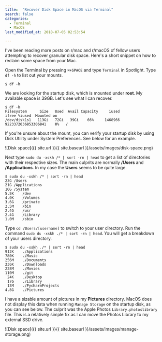 ```yaml
---
title:  "Recover Disk Space in MacOS via Terminal"
search: false
categories:
  - Terminal
  - MacOS
last_modified_at: 2018-07-05 02:53:54

---
```


I've been reading more posts on r/mac and r/macOS of fellow users attempting to recover granular disk space. Here's a short snippet on how to reclaim some space from your Mac.

<!--more-->

Open the Terminal by pressing `⌘+SPACE` and type `Terminal` in Spotlight. Type `df -h` to list out your mounts.

    $ df -h

We are looking for the startup disk, which is mounted under **root**. My available space is 39GB. Let's see what I can recover.

    $ df -h
    Filesystem      Size   Used  Avail Capacity     iused               ifree %iused  Mounted on
    /dev/disk1s1   113Gi   72Gi   39Gi    66%     1468966 9223372036853306841    0%   /

If you're unsure about the mount, you can verify your startup disk by using Disk Utility under System Preferences. See below for an example.

![Disk space]({{ site.url }}{{ site.baseurl }}/assets/images/disk-space.png)

Next type `sudo du -xskh /* | sort -rn | head` to get a list of directories with their respective sizes. The main culprits are normally **/Users** and **/Applications**. In my case the **Users** seems to be quite large.

    $ sudo du -xskh /* | sort -rn | head  
    23G	/Users
    21G	/Applications
    10G	/System
    5.5K	/dev
    4.0K	/Volumes
    3.6G	/private
    2.5M	/bin
    2.4G	/usr
    2.4G	/Library
    1.0M	/sbin

Type `cd /Users/[username]` to switch to your user directory. Run the command `sudo du -xskh ./* | sort -rn | head`. You will get a breakdown of your users directory.

    $ sudo du -xskh ./* | sort -rn | head  
    912K	./Applications
    780K	./Music
    256M	./Documents
    236K	./Downloads
    228M	./Movies
    110M	./git
     24K	./Desktop
     17G	./Library
     13M	./PycharmProjects
    4.8G	./Pictures

I have a sizable amount of pictures in my **Pictures** directory. MacOS does not display this data when running `Manage Storage` on the startup disk, as you can see below. The culprit was the Apple Photos `Library.photoslibrary` file. This is a relatively simple fix as I can move the Photos Library to my external SSD drive.

![Disk space]({{ site.url }}{{ site.baseurl }}/assets/images/manage-storage.png)
